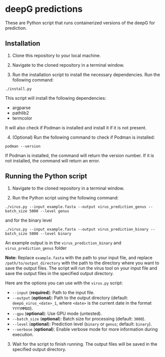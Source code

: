 # deepG predictions

These are Python script that runs containerized versions of the deepG for prediction.

## Installation

1. Clone this repository to your local machine.

2. Navigate to the cloned repository in a terminal window.

3. Run the installation script to install the necessary dependencies. Run the following command:

```
./install.py
```

This script will install the following dependencies:

* argparse
* pathlib2
* termcolor

It will also check if Podman is installed and install it if it is not present.

4. (Optional) Run the following command to check if Podman is installed:

```
podman --version
```

If Podman is installed, the command will return the version number. If it is not installed, the command will return an error.

## Running the Python script

1. Navigate to the cloned repository in a terminal window.

2. Run the Python script using the following command:

```
./virus.py --input example.fasta --output virus_prediction_genus --batch_size 5000 --level genus
```

and for the binary level


```
./virus.py --input example.fasta --output virus_prediction_binary --batch_size 5000 --level binary
```

An example output is in the `virus_prediction_binary` and `virus_prediction_genus` folder 

**Note:** Replace `example.fasta` with the path to your input file, and replace `/path/to/output_directory` with the path to the directory where you want to save the output files. The script will run the virus tool on your input file and save the output files in the specified output directory.

Here are the options you can use with the `virus.py` script:

* `--input` (**required**): Path to the input file.
* `--output` (**optional**): Path to the output directory (default: `deepG_virus_<date>_1`, where `<date>` is the current date in the format `YYYYMMDD`).
* `--gpu` (**optional**): Use GPU mode (untested).
* `--batch_size` (**optional**): Batch size for processing (default: `3000`).
* `--level` (**optional**): Prediction level (`binary` or `genus`; default: `binary`).
* `--verbose` (**optional**): Enable verbose mode for more information during execution.

3. Wait for the script to finish running. The output files will be saved in the specified output directory.